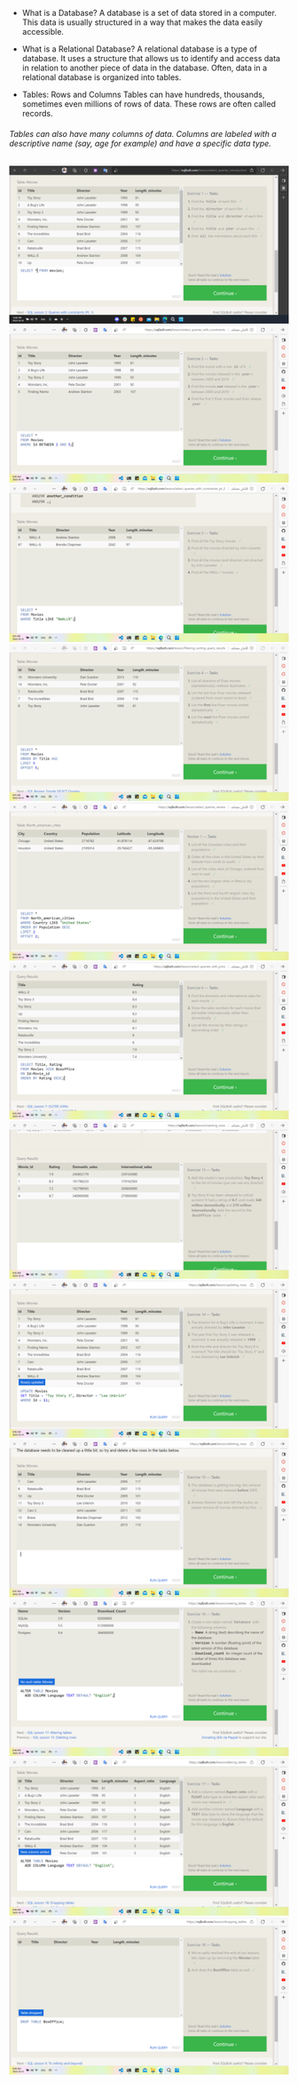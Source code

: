 - What is a Database?
A database is a set of data stored in a computer. This data is usually structured in a way that makes the data easily accessible.

- What is a Relational Database?
A relational database is a type of database. It uses a structure that allows us to identify and access data in relation to another piece of data in the database. Often, data in a relational database is organized into tables.

- Tables: Rows and Columns
Tables can have hundreds, thousands, sometimes even millions of rows of data. These rows are often called records.

###### Tables can also have many columns of data. Columns are labeled with a descriptive name (say, age for example) and have a specific data type.


![title](SQL/1.png)
![title](SQL/2.png)
![title](SQL/3.png)
![title](SQL/4.png)
![title](SQL/5.png)
![title](SQL/6.png)
![title](SQL/13.png)
![title](SQL/14.png)
![title](SQL/15.png)
![title](SQL/16.png)
![title](SQL/17.png)
![title](SQL/18.png)
